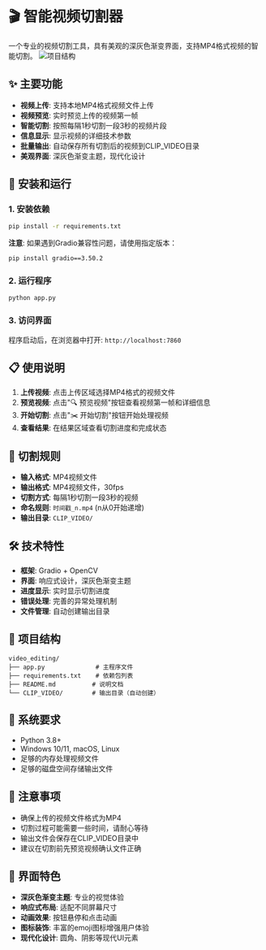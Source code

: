 # 🎬 智能视频切割器

一个专业的视频切割工具，具有美观的深灰色渐变界面，支持MP4格式视频的智能切割。
![项目结构](docs/images/home.png)

## ✨ 主要功能

- **视频上传**: 支持本地MP4格式视频文件上传
- **视频预览**: 实时预览上传的视频第一帧
- **智能切割**: 按照每隔1秒切割一段3秒的视频片段
- **信息显示**: 显示视频的详细技术参数
- **批量输出**: 自动保存所有切割后的视频到CLIP_VIDEO目录
- **美观界面**: 深灰色渐变主题，现代化设计

## 🚀 安装和运行

### 1. 安装依赖
```bash
pip install -r requirements.txt
```

**注意**: 如果遇到Gradio兼容性问题，请使用指定版本：
```bash
pip install gradio==3.50.2
```

### 2. 运行程序
```bash
python app.py
```

### 3. 访问界面
程序启动后，在浏览器中打开: `http://localhost:7860`

## 📋 使用说明

1. **上传视频**: 点击上传区域选择MP4格式的视频文件
2. **预览视频**: 点击"🔍 预览视频"按钮查看视频第一帧和详细信息
3. **开始切割**: 点击"✂️ 开始切割"按钮开始处理视频
4. **查看结果**: 在结果区域查看切割进度和完成状态

## 🎯 切割规则

- **输入格式**: MP4视频文件
- **输出格式**: MP4视频文件，30fps
- **切割方式**: 每隔1秒切割一段3秒的视频
- **命名规则**: `时间戳_n.mp4` (n从0开始递增)
- **输出目录**: `CLIP_VIDEO/`

## 🛠️ 技术特性

- **框架**: Gradio + OpenCV
- **界面**: 响应式设计，深灰色渐变主题
- **进度显示**: 实时显示切割进度
- **错误处理**: 完善的异常处理机制
- **文件管理**: 自动创建输出目录

## 📁 项目结构

```
video_editing/
├── app.py              # 主程序文件
├── requirements.txt    # 依赖包列表
├── README.md          # 说明文档
└── CLIP_VIDEO/        # 输出目录（自动创建）
```

## 🔧 系统要求

- Python 3.8+
- Windows 10/11, macOS, Linux
- 足够的内存处理视频文件
- 足够的磁盘空间存储输出文件

## 📝 注意事项

- 确保上传的视频文件格式为MP4
- 切割过程可能需要一些时间，请耐心等待
- 输出文件会保存在CLIP_VIDEO目录中
- 建议在切割前先预览视频确认文件正确

## 🎨 界面特色

- **深灰色渐变主题**: 专业的视觉体验
- **响应式布局**: 适配不同屏幕尺寸
- **动画效果**: 按钮悬停和点击动画
- **图标装饰**: 丰富的emoji图标增强用户体验
- **现代化设计**: 圆角、阴影等现代UI元素
